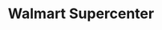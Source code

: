 ---
title: "Walmart Supercenter"
url: /norfolk/walmart-supercenter-tidewater-drive/
shop: Supermarkt
---